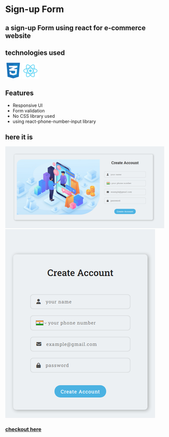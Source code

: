 # Sign-up Form

## a sign-up Form using react for e-commerce website


## technologies used
<img width='10%' src='./src/images/css.png'/>
<img width='10%' src='./src/images/react.png'/>


## Features

* Responsive UI
* Form validation
* No CSS library used
* using react-phone-number-input library

## here it is
<img src='./src/images/image1.png'/>
<img src='./src/images/image2.png'/>

### [checkout here](https://nidhisharma63.github.io/react-form/) 